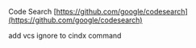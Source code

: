 Code Search [https://github.com/google/codesearch](https://github.com/google/codesearch)

add vcs ignore to cindx command
